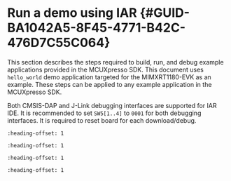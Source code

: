 # Run a demo using IAR {#GUID-BA1042A5-8F45-4771-B42C-476D7C55C064}

This section describes the steps required to build, run, and debug example applications provided in the MCUXpresso SDK. This document uses `hello_world` demo application targeted for the MIMXRT1180-EVK as an example. These steps can be applied to any example application in the MCUXpresso SDK.

Both CMSIS-DAP and J-Link debugging interfaces are supported for IAR IDE. It is recommended to set `SW5[1..4]` to `0001` for both debugging interfaces. It is required to reset board for each download/debug.


```{include} ../topics/iar_build_an_example_application.md
:heading-offset: 1
```

```{include} ../topics/iar_run_an_example_application.md
:heading-offset: 1
```

```{include} ../topics/iar_build_and_run_a_multicore_example_application.md
:heading-offset: 1
```

```{include} ../topics/iar_run_applications_via_JLink_debug_interface.md
:heading-offset: 1
```

